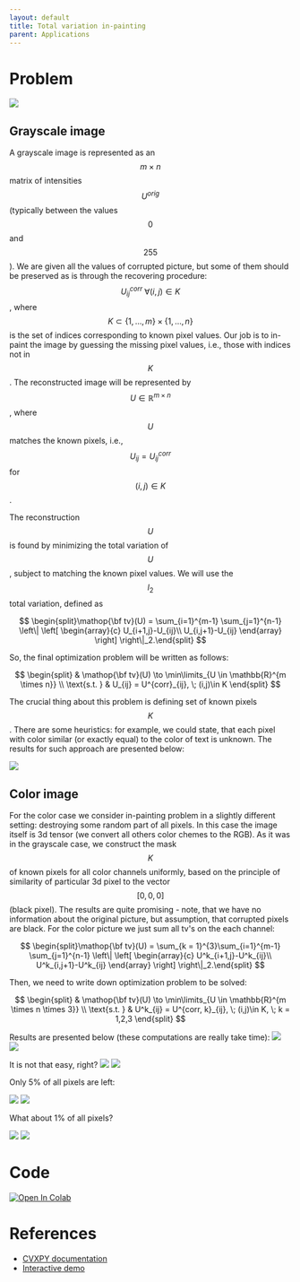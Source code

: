 ```yaml
---
layout: default
title: Total variation in-painting
parent: Applications
---
```


# Problem
![](../tv_start.png)

## Grayscale image
A grayscale image is represented as an $$m \times n$$ matrix of intensities $$U^{orig}$$ (typically between the values $$0$$ and $$255$$). We are given all the values of corrupted picture, but some of them should be preserved as is through the recovering procedure: $$U^{corr}_{ij} \; \forall (i,j)\in K$$, where $$K\subset\{1,\ldots,m\}×\{1,\ldots,n\}$$ is the set of indices corresponding to known pixel values. Our job is to in-paint the image by guessing the missing pixel values, i.e., those with indices not in $$K$$. The reconstructed image will be represented by $$U \in \mathbb{R}^{m \times n}$$, where $$U$$ matches the known pixels, i.e., $$U_{ij}=U^{corr}_{ij}$$ for $$(i,j)\in K$$.

The reconstruction $$U$$ is found by minimizing the total variation of $$U$$, subject to matching the known pixel values. We will use the $$l_{2}$$ total variation, defined as

$$
\begin{split}\mathop{\bf tv}(U) =
\sum_{i=1}^{m-1} \sum_{j=1}^{n-1}
\left\| \left[ \begin{array}{c}
 U_{i+1,j}-U_{ij}\\ U_{i,j+1}-U_{ij} \end{array} \right] \right\|_2.\end{split}
$$

So, the final optimization problem will be written as follows:

$$
\begin{split}
& \mathop{\bf tv}(U) \to \min\limits_{U \in \mathbb{R}^{m \times n}} \\
\text{s.t. } & U_{ij} = U^{corr}_{ij}, \; (i,j)\in K
\end{split}
$$

The crucial thing about this problem is defining set of known pixels $$K$$. There are some heuristics: for example, we could state, that each pixel with color similar (or exactly equal) to the color of text is unknown. The results for such approach are presented below:

![](../tv_finish.png)

## Color image

For the color case we consider in-painting problem in a slightly different setting: destroying some random part of all pixels. In this case the image itself is 3d tensor (we convert all others color chemes to the RGB). As it was in the grayscale case, we construct the mask $$K$$ of known pixels for all color channels uniformly, based on the principle of similarity of particular 3d pixel to the vector $$[0, 0, 0]$$ (black pixel). The results are quite promising - note, that we have no information about the original picture, but assumption, that corrupted pixels are black. For the color picture we just sum all tv's on the each channel:

$$
\begin{split}\mathop{\bf tv}(U) =
\sum_{k = 1}^{3}\sum_{i=1}^{m-1} \sum_{j=1}^{n-1}
\left\| \left[ \begin{array}{c}
 U^k_{i+1,j}-U^k_{ij}\\ U^k_{i,j+1}-U^k_{ij} \end{array} \right] \right\|_2.\end{split}
$$

Then, we need to write down optimization problem to be solved:

$$
\begin{split}
& \mathop{\bf tv}(U) \to \min\limits_{U \in \mathbb{R}^{m \times n \times 3}} \\
\text{s.t. } & U^k_{ij} = U^{corr, k}_{ij}, \; (i,j)\in K, \; k = 1,2,3
\end{split}
$$

Results are presented below (these computations are really take time): 
![](../tv_start1.png)
![](../tv_finish1.png)

It is not that easy, right?
![](../tv_start2.png)
![](../tv_finish2.png)

Only 5% of all pixels are left:

![](../tv_start3.png)
![](../tv_finish3.png)

What about 1% of all pixels?

![](../tv_start4.png)
![](../tv_finish4.png)

# Code
[![Open In Colab](https://colab.research.google.com/assets/colab-badge.svg#button)](https://colab.research.google.com/github/MerkulovDaniil/optim/blob/master/assets/Notebooks/Total%20variation%20inpainting.ipynb)
# References
* [CVXPY documentation](https://www.cvxpy.org/examples/applications/tv_inpainting.html)
* [Interactive demo](https://remi.flamary.com/demos/proxtv.html)